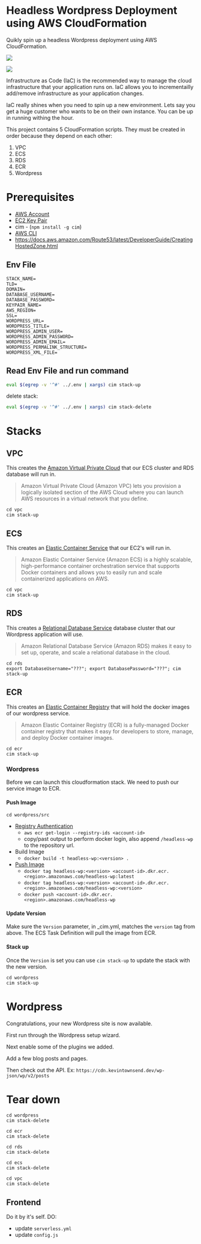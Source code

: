 # Headless Wordpress Deployment using AWS CloudFormation
Quikly spin up a headless Wordpress deployment using AWS CloudFormation.

[![](diagram1.png)](diagram1.png)


[![](diagram2.png)](diagram2.png)

Infrastructure as Code (IaC) is the recommended way to manage the cloud infrastructure that your
application runs on.  IaC allows you to incrementailly add/remove infrastructure as your application changes.

IaC really shines when you need to spin up a new environment.  Lets say you get a huge customer who wants
to be on their own instance.  You can be up in running withing the hour.

This project contains 5 CloudFormation scripts.  They must be created in order because they depend on each other:
1. VPC
2. ECS
3. RDS
4. ECR
5. Wordpress

# Prerequisites
- [AWS Account](https://aws.amazon.com/)
- [EC2 Key Pair](https://console.aws.amazon.com/ec2/v2/home)
- cim - (`npm install -g cim`)
- [AWS CLI](https://docs.aws.amazon.com/cli/latest/userguide/installing.html)
- https://docs.aws.amazon.com/Route53/latest/DeveloperGuide/CreatingHostedZone.html

## Env File
```
STACK_NAME=
TLD=
DOMAIN=
DATABASE_USERNAME=
DATABASE_PASSWORD=
KEYPAIR_NAME=
AWS_REGION=
SSL=
WORDPRESS_URL=
WORDPRESS_TITLE=
WORDPRESS_ADMIN_USER=
WORDPRESS_ADMIN_PASSWORD=
WORDPRESS_ADMIN_EMAIL=
WORDPRESS_PERMALINK_STRUCTURE=
WORDPRESS_XML_FILE=
```


## Read Env File and run command

```bash
eval $(egrep -v '^#' ../.env | xargs) cim stack-up
```

delete stack:
```bash
eval $(egrep -v '^#' ../.env | xargs) cim stack-delete
```

# Stacks

## VPC
This creates the [Amazon Virtual Private Cloud](https://aws.amazon.com/vpc/) that our ECS cluster and RDS database will run in.  
> Amazon Virtual Private Cloud (Amazon VPC) lets you provision a logically isolated section of the AWS Cloud where you can launch AWS resources in a virtual network that you define. 
```
cd vpc
cim stack-up
```

## ECS
This creates an [Elastic Container Service](https://aws.amazon.com/ecs/) that our EC2's will run in.
> Amazon Elastic Container Service (Amazon ECS) is a highly scalable, high-performance container orchestration service that supports Docker containers and allows you to easily run and scale containerized applications on AWS.
```
cd vpc
cim stack-up
```

## RDS
This creates a [Relational Database Service](https://aws.amazon.com/rds/) database cluster that our Wordpress application will use.
> Amazon Relational Database Service (Amazon RDS) makes it easy to set up, operate, and scale a relational database in the cloud.
```
cd rds
export DatabaseUsername="???"; export DatabasePassword="???"; cim stack-up
```

## ECR
This creates an [Elastic Container Registry](https://aws.amazon.com/ecr/) that will hold the docker images of our wordpress service.
> Amazon Elastic Container Registry (ECR) is a fully-managed Docker container registry that makes it easy for developers to store, manage, and deploy Docker container images.
```
cd ecr
cim stack-up
```

### Wordpress
Before we can launch this cloudformation stack.  We need to push our service image to ECR.
#### Push Image
```
cd wordpress/src
```
- [Registry Authentication](http://docs.aws.amazon.com/AmazonECR/latest/userguide/Registries.html#registry_auth)
  - `aws ecr get-login --registry-ids <account-id>`
  - copy/past output to perform docker login,  also append `/headless-wp` to the repository url.
- Build Image
  - `docker build -t headless-wp:<version> .`
- [Push Image](http://docs.aws.amazon.com/AmazonECR/latest/userguide/docker-push-ecr-image.html)
  - `docker tag headless-wp:<version> <account-id>.dkr.ecr.<region>.amazonaws.com/headless-wp:latest`
  - `docker tag headless-wp:<version> <account-id>.dkr.ecr.<region>.amazonaws.com/headless-wp:<version>`
  - `docker push <account-id>.dkr.ecr.<region>.amazonaws.com/headless-wp`

#### Update Version
Make sure the `Version` parameter, in _cim.yml, matches the `version` tag from above.  The ECS Task Definition will pull the image from ECR.

#### Stack up
Once the `Version` is set you can use `cim stack-up` to update the stack with the new version.

```
cd wordpress
cim stack-up
```

# Wordpress
Congratulations, your new Wordpress site is now available.  

First run through the Wordpress setup wizard.

Next enable some of the plugins we added.

Add a few blog posts and pages.

Then check out the API. Ex: `https://cdn.kevintownsend.dev/wp-json/wp/v2/posts`

# Tear down
```
cd wordpress
cim stack-delete

cd ecr
cim stack-delete

cd rds
cim stack-delete

cd ecs
cim stack-delete

cd vpc
cim stack-delete
```

## Frontend

Do it by it's self. DO:
- update `serverless.yml`
- update `config.js`
